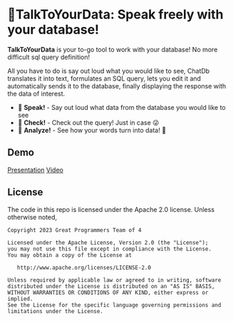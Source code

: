 # 🌱TalkToYourData: Speak freely with your database!

**TalkToYourData** is your to-go tool to work with your database! No more difficult sql query definition! 

All you have to do is say out loud what you would like to see, ChatDb translates it into text, formulates an SQL query, lets you edit it and automatically sends it to the database, finally displaying the response with the data of interest. 

- 💬 **Speak!** - Say out loud what data from the database you would like to see
- 🧪 **Check!** - Check out the query! Just in case 😜
- 👀 **Analyze!** - See how your words turn into data! 🎉

## Demo

[Presentation](https://docs.google.com/presentation/d/1VIimfpI-MEWUFACCbEMKaFvGy9OZHR4g4FEjJJTIxi8/edit?usp=sharing)
[Video](https://drive.google.com/file/d/1C9Y8L_vffM--bxwOv-IAZLsJQONMmSpR/view)


## License

The code in this repo is licensed under the Apache 2.0 license. Unless otherwise noted,

```
Copyright 2023 Great Programmers Team of 4

Licensed under the Apache License, Version 2.0 (the "License");
you may not use this file except in compliance with the License.
You may obtain a copy of the License at

   http://www.apache.org/licenses/LICENSE-2.0

Unless required by applicable law or agreed to in writing, software
distributed under the License is distributed on an "AS IS" BASIS,
WITHOUT WARRANTIES OR CONDITIONS OF ANY KIND, either express or implied.
See the License for the specific language governing permissions and
limitations under the License.
```
